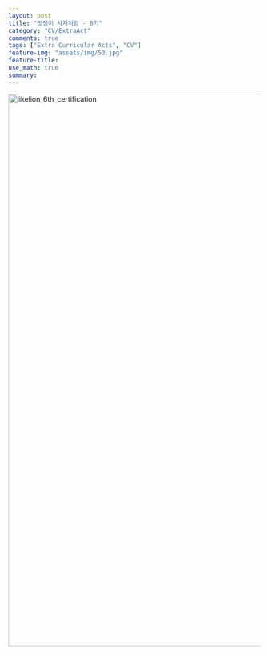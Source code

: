 ```yaml
---
layout: post
title: "멋쟁이 사자처럼 - 6기"
category: "CV/ExtraAct"
comments: true
tags: ["Extra Curricular Acts", "CV"]
feature-img: "assets/img/53.jpg"
feature-title:
use_math: true
summary: 
---
```


<img width="1104" alt="likelion_6th_certification" src="https://user-images.githubusercontent.com/37871541/89120861-85caf180-d4f4-11ea-90ad-ff2b6e3bbb60.png">
